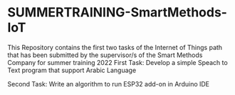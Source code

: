 # SUMMERTRAINING-SmartMethods-IoT
This Repository contains the first two tasks of the Internet of Things path that has been submitted by the supervisor/s of the Smart Methods Company for summer training 2022 
 First Task: Develop a simple Speach to Text program that support Arabic Language 



 Second Task: Write an algorithm to run ESP32 add-on in Arduino IDE
